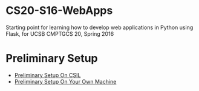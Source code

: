 # CS20-S16-WebApps
Starting point for learning how to develop web applications in Python using Flask, for UCSB CMPTGCS 20, Spring 2016





Preliminary Setup
=================

* [Preliminary Setup On CSIL](setup/csil.md)
* [Preliminary Setup On Your Own Machine](setup/your_machine.md)
